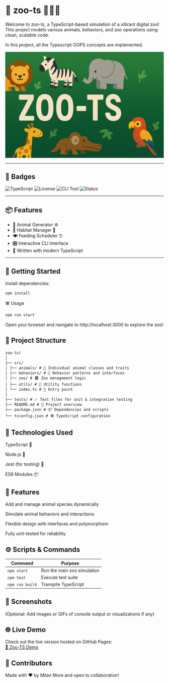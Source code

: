 # 🐾 zoo-ts 🐘🦓🦒

Welcome to zoo-ts, a TypeScript-based simulation of a vibrant digital zoo! This project models various animals, behaviors, and zoo operations using clean, scalable code.

In this project, all the Typescript OOPS concepts are implemented.

![Zoo-TS Banner](banner.png)

---

## 📛 Badges

![TypeScript](https://img.shields.io/badge/code-TypeScript-blue?logo=typescript)
![License](https://img.shields.io/badge/license-MIT-green)
![CLI Tool](https://img.shields.io/badge/tool-Plop-yellow)
![Status](https://img.shields.io/badge/status-Active-brightgreen)

---

## 📦 Features

- 🐅 Animal Generator ⚙️
- 🌴 Habitat Manager 🧱
- 🍽 Feeding Scheduler ⏰
- 🎛 Interactive CLI Interface
- 🧠 Written with modern TypeScript

---

## 🚀 Getting Started

Install dependencies:

```bash
npm install
```

🛠️ Usage

```bash
npm run start
```

Open your browser and navigate to http://localhost:3000 to explore the zoo!

## 📁 Project Structure

```
zoo-ts/
│
├── src/
│ ├── animals/ # 🦁 Individual animal classes and traits
│ ├── behaviors/ # 🧠 Behavior patterns and interfaces
│ ├── zoo/ # 🏛️ Zoo management logic
│ ├── utils/ # 🔧 Utility functions
│ └── index.ts # 🚪 Entry point
│
├── tests/ # ✅ Test files for unit & integration testing
├── README.md # 📘 Project overview
├── package.json # 📦 Dependencies and scripts
└── tsconfig.json # 🛠️ TypeScript configuration
```

## 🧰 Technologies Used

TypeScript 🧪

Node.js 🔧

Jest (for testing) 🧫

ES6 Modules 📦

## 🎯 Features

Add and manage animal species dynamically

Simulate animal behaviors and interactions

Flexible design with interfaces and polymorphism

Fully unit-tested for reliability

## ⚙️ Scripts & Commands

| Command         | Purpose                     |
| --------------- | --------------------------- |
| `npm start`     | Run the main zoo simulation |
| `npm test`      | Execute test suite          |
| `npm run build` | Transpile TypeScript        |

## 📸 Screenshots

(Optional: Add images or GIFs of console output or visualizations if any)

## 🌐 Live Demo

Check out the live version hosted on GitHub Pages:  
[🔗 Zoo-TS Demo](https://milanmmore.github.io/zoo-ts)

## 🙌 Contributors

Made with ❤️ by Milan More and open to collaboration!

